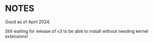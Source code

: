 # NOTES

Good as of April 2024.

Still waiting for release of v3 to be able to install without needing kernel extensions!